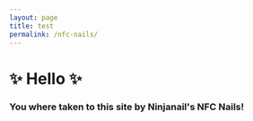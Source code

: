 ```yaml
---
layout: page
title: test
permalink: /nfc-nails/
---
```



# ✨ Hello ✨

### You where taken to this site by Ninjanail's NFC Nails!

